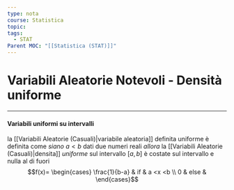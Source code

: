 ```yaml
---
type: nota
course: Statistica
topic: 
tags:
  - STAT
Parent MOC: "[[Statistica (STAT)]]"
---
```

# Variabili Aleatorie Notevoli - Densità uniforme
---
#### Variabili uniformi su intervalli
la [[Variabili Aleatorie (Casuali)|variabile aleatoria]] definita uniforme è definita come
_siano_  $a <b$ dati due numeri reali
_allora_ la [[Variabili Aleatorie (Casuali)|densita]] _uniforme_ sul intervallo $[a,b]$ è costate sul intervallo e nulla al di fuori $$f(x)= \begin{cases}
	\frac{1}{b-a} & if  & a <x <b \\
0  & else & 
\end{cases}$$

